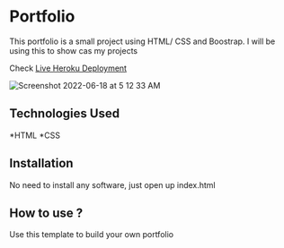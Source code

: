 # Portfolio

This portfolio is a small project using HTML/ CSS and Boostrap. I will be using this to show cas my projects

Check [Live Heroku Deployment](https://portfolio-christina.herokuapp.com/)

![Screenshot 2022-06-18 at 5 12 33 AM](https://user-images.githubusercontent.com/104543227/174413069-66b8184d-60fc-4b3e-ba0f-d614ec605151.png)


## Technologies Used

*HTML
*CSS

## Installation

No need to install any software, just open up index.html

## How to use ?

Use this template to build your own portfolio
